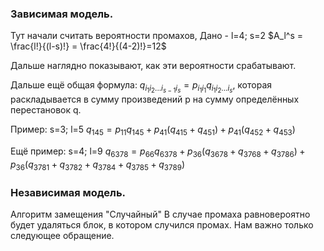 ### Зависимая модель.
Тут начали считать вероятности промахов,
Дано - l=4; s=2
$A_l^s = \frac{l!}{(l-s)!} = \frac{4!}{(4-2)!}=12$ 

Дальше наглядно показывают, как эти вероятности срабатывают.

Дальше ещё общая формула:
$q_{i_1 i_2... i_{s-1} i_s} = p_{i_1 i_1} q_{i_1 i_2 ... i_s}$, которая раскладывается в сумму произведений p на сумму определённых перестановок q.

Пример:
s=3; l=5
$q_{145} = p_{11} q_{145} + p_{41} (q_{415} + q_{451}) + p_{41} (q_{452} + q_{453})$

Ещё пример:
s=4; l=9
$q_{6378} = p_{66} q_{6378} + p_{36} (q_{3678} + q_{3768} + q_{3786}) + p_{36} (q_{3781} + q_{3782} + q_{3784} + q_{3785} + q_{3789})$

### Независимая модель.
Алгоритм замещения "Случайный"
В случае промаха равновероятно будет удаляться блок, в котором случился промах. Нам важно только следующее обращение.

